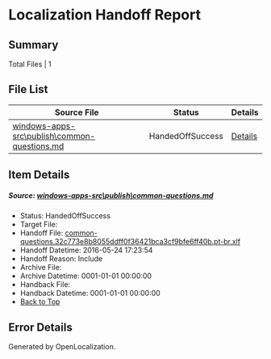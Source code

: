 # <a name='report-top'></a> Localization Handoff Report

## Summary
 Total Files | 1

## File List
 Source File | Status | Details 
 ----------- | ------ | ------- 
 [windows-apps-src\publish\common-questions.md](https://github.com/Microsoft/windows-apps/blob/3f0664e0387e206c432ce92aa221bb5c604bb675/windows-apps-src/publish/common-questions.md) | HandedOffSuccess | [Details](#c61866aa6fb71d41d4c6150cfe6af449da21a1da3487)

## Item Details
##### <a name='c61866aa6fb71d41d4c6150cfe6af449da21a1da3487'></a> Source: [windows-apps-src\publish\common-questions.md](https://github.com/Microsoft/windows-apps/blob/3f0664e0387e206c432ce92aa221bb5c604bb675/windows-apps-src/publish/common-questions.md)
* Status: HandedOffSuccess
* Target File: 
* Handoff File: [common-questions.32c773e8b8055ddff0f36421bca3cf9bfe6ff40b.pt-br.xlf](https://github.com/Microsoft/WDG.handoff/blob/91420a983ccbcba53ec8ac95a6e0a435402be1e6/ol-handoff/Microsoft/windows-apps.pt-br/master/common-questions.32c773e8b8055ddff0f36421bca3cf9bfe6ff40b.pt-br.xlf)
* Handoff Datetime: 2016-05-24 17:23:54
* Handoff Reason: Include
* Archive File: 
* Archive Datetime: 0001-01-01 00:00:00
* Handback File: 
* Handback Datetime: 0001-01-01 00:00:00
* [Back to Top](#report-top)


## Error Details

Generated by OpenLocalization.
